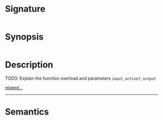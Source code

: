 # Signature
```vikid-signature
```

# Synopsis
```vikid-synopsis
```

# Description
TODO: Explain the function overload and parameters `input`, `active?`, `output`

[related...](https://en.wikipedia.org/wiki/Hidden-surface_determination#Viewing-frustum_culling)

----
# Semantics